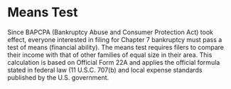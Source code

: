 ---
---

# Means Test

Since BAPCPA (Bankruptcy Abuse and Consumer Protection Act) took effect, everyone interested in filing for Chapter 7 bankruptcy must pass a test of means (financial ability). The means test requires filers to compare their income with that of other families of equal size in their area. This calculation is based on Official Form 22A and applies the official formula stated in federal law (11 U.S.C. 707(b) and local expense standards published by the U.S. government.
